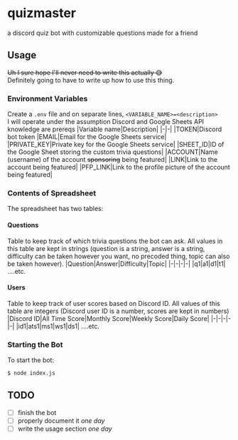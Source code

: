 # quizmaster
a discord quiz bot with customizable questions made for a friend
## Usage
~~Uh I sure hope I'll never need to write this actually 😅~~  
Definitely going to have to write up how to use this thing.  
### Environment Variables
Create a `.env` file and on separate lines, `<VARIABLE_NAME>=<description>`  
I will operate under the assumption Discord and Google Sheets API knowledge are prereqs
|Variable name|Description|
|-|-|
|TOKEN|Discord bot token
|EMAIL|Email for the Google Sheets service|
|PRIVATE_KEY|Private key for the Google Sheets service|
|SHEET_ID|ID of the Google Sheet storing the custom trivia questions|
|ACCOUNT|Name (username) of the account ~~sponsoring~~ being featured|
|LINK|Link to the account being featured|
|PFP_LINK|Link to the profile picture of the account being featured|
### Contents of Spreadsheet
The spreadsheet has two tables:
#### Questions
Table to keep track of which trivia questions the bot can ask. All values in this table are kept in strings (question is a string, answer is a string, difficulty can be taken however you want, no precoded thing, topic can also be taken however).
|Question|Answer|Difficulty|Topic|
|-|-|-|-|
|q1|a1|d1|t1|
....etc.
#### Users
Table to keep track of user scores based on Discord ID. All values of this table are integers (Discord user ID is a number, scores are kept in numbers)
|Discord ID|All Time Score|Monthly Score|Weekly Score|Daily Score|
|-|-|-|-|-|
|id1|ats1|ms1|ws1|ds1|
....etc.
### Starting the Bot
To start the bot:
```bash
$ node index.js
```
## TODO
- [ ] finish the bot
- [ ] properly document it *one day*
- [ ] write the usage section *one day*
